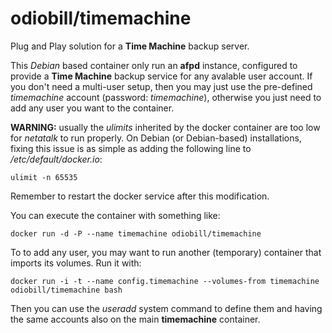 odiobill/timemachine
====================

Plug and Play solution for a **Time Machine** backup server.

This *Debian* based container only run an **afpd** instance, configured to provide a **Time Machine** backup service for any avalable user account.
If you don't need a multi-user setup, then you may just use the pre-defined *timemachine* account (password: *timemachine*), otherwise you just need to add any user you want to the container.

**WARNING:** usually the *ulimits* inherited by the docker container are too low for *netatalk* to run properly. On Debian (or Debian-based) installations, fixing this issue is as simple as adding the following line to */etc/default/docker.io*:

    ulimit -n 65535

Remember to restart the docker service after this modification.

You can execute the container with something like:

    docker run -d -P --name timemachine odiobill/timemachine

To to add any user, you may want to run another (temporary) container that imports its volumes. Run it with:

    docker run -i -t --name config.timemachine --volumes-from timemachine odiobill/timemachine bash

Then you can use the *useradd* system command to define them and having the same accounts also on the main **timemachine** container.

